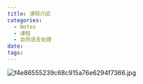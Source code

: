 ```yaml
---
title: 课程介绍
categories:
  - Notes
  - 课程
  - 自然语言处理
date:
tags:
---
```

![f4e86555239c68c915a76e6294f7366.jpg](https://cdn.jsdelivr.net/gh/zhengyangWang1/image@main/img/f4e86555239c68c915a76e6294f7366.jpg)
